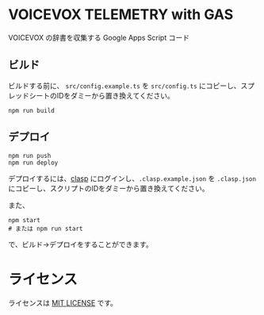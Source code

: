 # VOICEVOX TELEMETRY with GAS

VOICEVOX の辞書を収集する Google Apps Script コード

## ビルド

ビルドする前に、 `src/config.example.ts` を `src/config.ts` にコピーし、スプレッドシートのIDをダミーから置き換えてください。

```
npm run build
```

## デプロイ

```
npm run push
npm run deploy
```

デプロイするには、[clasp](https://www.npmjs.com/package/@google/clasp) にログインし、`.clasp.example.json` を `.clasp.json` にコピーし、スクリプトのIDをダミーから置き換えてください。

また、
```
npm start
# または npm run start
```
で、ビルド→デプロイをすることができます。

# ライセンス

ライセンスは [MIT LICENSE](./LICENSE) です。
